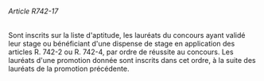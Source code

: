###### Article R742-17

Sont inscrits sur la liste d'aptitude, les lauréats du concours ayant validé leur stage ou bénéficiant d'une dispense de stage en application des articles R. 742-2 ou R. 742-4, par ordre de réussite au concours. Les lauréats d'une promotion donnée sont inscrits dans cet ordre, à la suite des lauréats de la promotion précédente.

